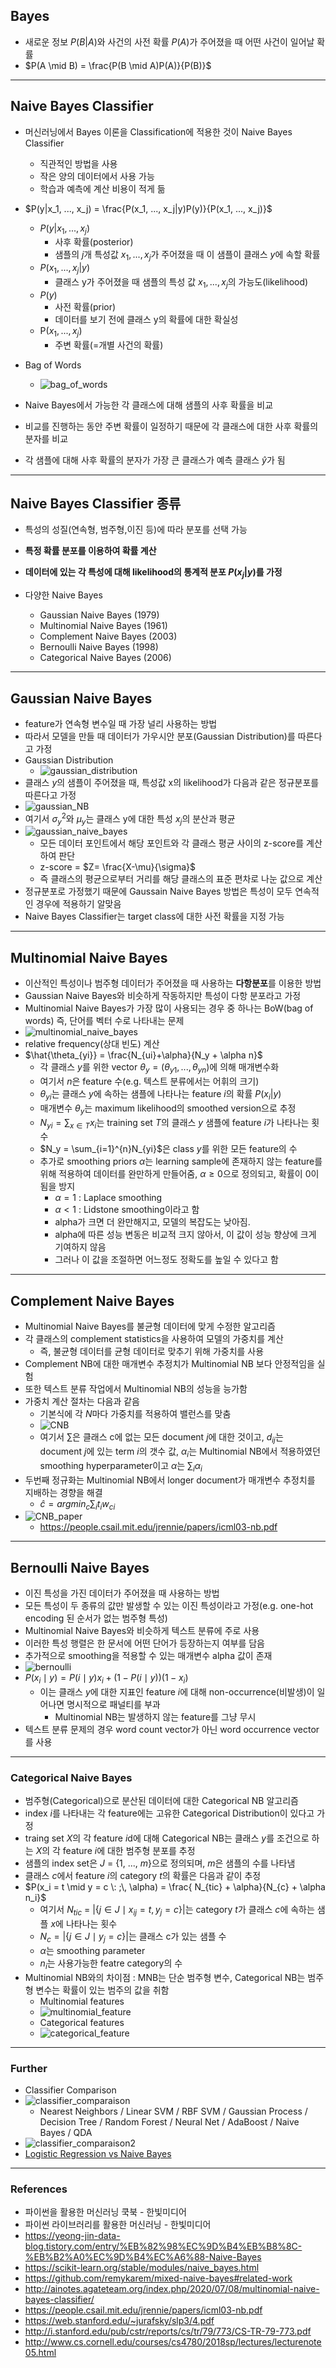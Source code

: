 
## Bayes 
  - 새로운 정보 $P(B|A)$와 사건의 사전 확률 $P(A)$가 주어졌을 때 어떤 사건이 일어날 확률
  - $P(A \mid B) = \frac{P(B \mid A)P(A)}{P(B)}$
---

## Naive Bayes Classifier
  - 머신러닝에서 Bayes 이론을 Classification에 적용한 것이 Naive Bayes Classifier
    - 직관적인 방법을 사용
    - 작은 양의 데이터에서 사용 가능
    - 학습과 예측에 계산 비용이 적게 듦
  - $P(y|x_1, ..., x_j) = \frac{P(x_1, ..., x_j|y)P(y)}{P(x_1, ..., x_j)}$
    - $P(y|x_1, ..., x_j)$
      - 사후 확률(posterior)
      - 샘플의 $j$개 특성값 $x_1, ..., x_j$가 주어졌을 때 이 샘플이 클래스 $y$에 속할 확률 
    - $P(x_1, ..., x_j|y)$
      - 클래스 y가 주어졌을 때 샘플의 특성 값 $x_1, ..., x_j$의 가능도(likelihood)
    - $P(y)$
      - 사전 확률(prior)
      - 데이터를 보기 전에 클래스 y의 확률에 대한 확실성
    - P($x_1, ..., x_j$)
      - 주변 확률(=개별 사건의 확률)
  - Bag of Words
    - ![bag_of_words](./bagofwords.jpeg)

  - Naive Bayes에서 가능한 각 클래스에 대해 샘플의 사후 확률을 비교 
  - 비교를 진행하는 동안 주변 확률이 일정하기 때문에 각 클래스에 대한 사후 확률의 분자를 비교
  - 각 샘플에 대해 사후 확률의 분자가 가장 큰 클래스가 예측 클래스 $\hat{y}$가 됨 


--- 


## Naive Bayes Classifier 종류
- 특성의 성질(연속형, 범주형,이진 등)에 따라 분포를 선택 가능
- **특정 확률 분포를 이용하여 확률 계산**
- **데이터에 있는 각 특성에 대해 likelihood의 통계적 분포 $P(x_{j}|y)$를 가정**

- 다양한 Naive Bayes 
  - Gaussian Naive Bayes (1979)
  - Multinomial Naive Bayes (1961)
  - Complement Naive Bayes (2003)
  - Bernoulli Naive Bayes (1998)
  - Categorical Naive Bayes (2006)


----


## Gaussian Naive Bayes
- feature가 연속형 변수일 때 가장 널리 사용하는 방법
- 따라서 모델을 만들 때 데이터가 가우시안 분포(Gaussian Distribution)를 따른다고 가정
- Gaussian Distribution
  - ![gaussian_distribution](./gaussian_distribution.png)
- 클래스 $y$의 샘플이 주어졌을 때, 특성값 x의 likelihood가 다음과 같은 정규분포를 따른다고 가정
- ![gaussian_NB](./gaussian_NB.png)
- 여기서 $\sigma_{y}^{2}$와 $\mu_{y}$는 클래스 y에 대한 특성 $x_j$의 분산과 평균
- ![gaussian_naive_bayes](./GNB.png)
  - 모든 데이터 포인트에서 해당 포인트와 각 클래스 평균 사이의 z-score를 계산하여 판단
  - z-score = $Z= \frac{X-\mu}{\sigma}$
  - 즉 클래스의 평균으로부터 거리를 해당 클래스의 표준 편차로 나눈 값으로 계산 
- 정규분포로 가정했기 때문에 Gaussain Naive Bayes 방법은 특성이 모두 연속적인 경우에 적용하기 알맞음 
- Naive Bayes Classifier는 target class에 대한 사전 확률을 지정 가능 


--- 


## Multinomial Naive Bayes
- 이산적인 특성이나 범주형 데이터가 주어졌을 때 사용하는 **다항분포**를 이용한 방법
- Gaussian Naive Bayes와 비슷하게 작동하지만 특성이 다항 분포라고 가정
- Multinomial Naive Bayes가 가장 많이 사용되는 경우 중 하나는 BoW(bag of words) 즉, 단어를 벡터 수로 나타내는 문제  
- ![multinomial_naive_bayes](./multinomial_distribution.png)
- relative frequency(상대 빈도) 계산 
- $\hat{\theta_{yi}} = \frac{N_{ui}+\alpha}{N_y + \alpha n}$
  - 각 클래스 $y$를 위한 vector $\theta_y = (\theta_{y1}, ..., \theta_{yn})$에 의해 매개변수화
  - 여기서 $n$은 feature 수(e.g. 텍스트 분류에서는 어휘의 크기)
  - $\theta_{yi}$는 클래스 $y$에 속하는 샘플에 나타나는 feature $i$의 확률 $P(x_i|y)$
  - 매개변수 $\theta_y$는 maximum likelihood의 smoothed version으로 추정
  - $N_{yi} = \sum_{x\in T}x_i$는 training set $T$의 클래스 $y$ 샘플에 feature $i$가 나타나는 횟수 
  - $N_y = \sum_{i=1}^{n}N_{yi}$은 class $y$를 위한 모든 feature의 수
  - 추가로 smoothing priors $\alpha$는 learning sample에 존재하지 않는 feature를 위해 적용하여 데이터를 완만하게 만들어줌, $\alpha \geq 0$으로 정의되고, 확률이 0이 됨을 방지
    - $\alpha = 1$ : Laplace smoothing
    - $\alpha < 1$ : Lidstone smoothing이라고 함
    - alpha가 크면 더 완만해지고, 모델의 복잡도는 낮아짐. 
    - alpha에 따른 성능 변동은 비교적 크지 않아서, 이 값이 성능 향상에 크게 기여하지 않음 
    - 그러나 이 값을 조절하면 어느정도 정확도를 높일 수 있다고 함 

---

## Complement Naive Bayes
- Multinomial Naive Bayes를 불균형 데이터에 맞게 수정한 알고리즘
- 각 클래스의 complement statistics을 사용하여 모델의 가중치를 계산
  - 즉, 불균형 데이터를 균형 데이터로 맞추기 위해 가중치를 사용 
- Complement NB에 대한 매개변수 추정치가 Multinomial NB 보다 안정적임을 실험
- 또한 텍스트 분류 작업에서 Multinomial NB의 성능을 능가함 
- 가중치 계산 절차는 다음과 같음 
  - 기본식에 각 $N$마다 가중치를 적용하여 밸런스를 맞춤
  - ![CNB](./CNB.png)
  - 여기서 $\sum$은 클래스 c에 없는 모든 document $j$에 대한 것이고, $d_{ij}$는 document $j$에 있는 term $i$의 갯수 값, $\alpha_i$는 Multinomial NB에서 적용하였던 smoothing hyperparameter이고 $\alpha$는 $\sum_{i}\alpha_i$ 
- 두번째 정규화는 Multinomial NB에서 longer document가 매개변수 추정치를 지배하는 경향을 해결
  - $\hat{c} = argmin_{c}\sum_{i}t_i w_{ci}$
- ![CNB_paper](./CNB_paper.png)
  - https://people.csail.mit.edu/jrennie/papers/icml03-nb.pdf

---


## Bernoulli Naive Bayes
- 이진 특성을 가진 데이터가 주어졌을 때 사용하는 방법
- 모든 특성이 두 종류의 값만 발생할 수 있는 이진 특성이라고 가정(e.g. one-hot encoding 된 순서가 없는 범주형 특성)
- Multinomial Naive Bayes와 비슷하게 텍스트 분류에 주로 사용
- 이러한 특성 행렬은 한 문서에 어떤 단어가 등장하는지 여부를 담음
- 추가적으로 smoothing을 적용할 수 있는 매개변수 alpha 값이 존재
- ![bernoulli](./Bernoulli.png)
- $P(x_i \mid y) = P(i \mid y) x_i + (1 - P(i \mid y)) (1 - x_i)$
  - 이는 클래스 $y$에 대한 지표인 feature $i$에 대해 non-occurrence(비발생)이 일어나면 명시적으로 패널티를 부과
    - Multinomial NB는 발생하지 않는 feature를 그냥 무시
- 텍스트 분류 문제의 경우 word count vector가 아닌 word occurrence vector를 사용


--- 


### Categorical Naive Bayes
- 범주형(Categorical)으로 분산된 데이터에 대한 Categorical NB 알고리즘  
- index $i$를 나타내는 각 feature에는 고유한 Categorical Distribution이 있다고 가정
- traing set $X$의 각 feature $i$d에 대해 Categorical NB는 클래스 $y$를 조건으로 하는 $X$의 각 feature $i$에 대한 범주형 분포를 추정 
- 샘플의 index set은 $J$ = {1, ..., $m$}으로 정의되며, $m$은 샘플의 수를 나타냄 
- 클래스 $c$에서 feature $i$의 category $t$의 확률은 다음과 같이 추정 
- $P(x_i = t \mid y = c \: ;\, \alpha) = \frac{ N_{tic} + \alpha}{N_{c} + \alpha n_i}$
  - 여기서 $N_{tic}$ = |{$j \in J \mid x_{ij} = t, y_j = c$}|는 category $t$가 클래스 $c$에 속하는 샘플 $x$에 나타나는 횟수 
  - $N_{c} = |\{ j \in J\mid y_j = c\}|$는 클래스 c가 있는 샘플 수
  - $\alpha$는 smoothing parameter
  - $n_i$는 사용가능한 featre category의 수
- Multinomial NB와의 차이점 : MNB는 단순 범주형 변수, Categorical NB는 범주형 변수는 확률이 있는 범주의 값을 취함 
  - Multinomial features
  - ![multinomial_feature](./multinomial_features.png)
  - Categorical features
  - ![categorical_feature](./categorical_feature.png)


---

### Further

- Classifier Comparison
- ![classifier_comparaison](./classifier_comparison.png)
  - Nearest Neighbors / Linear SVM / RBF SVM / Gaussian Process / Decision Tree / Random Forest / Neural Net / AdaBoost / Naive Bayes / QDA 
- ![classifier_comparaison2](./classifier_comparison2.png)
- [Logistic Regression vs Naive Bayes](https://www.educba.com/naive-bayes-vs-logistic-regression/)


---


### References
- 파이썬을 활용한 머신러닝 쿡북 - 한빛미디어
- 파이썬 라이브러리를 활용한 머신러닝 - 한빛미디어
- https://yeong-jin-data-blog.tistory.com/entry/%EB%82%98%EC%9D%B4%EB%B8%8C-%EB%B2%A0%EC%9D%B4%EC%A6%88-Naive-Bayes
- https://scikit-learn.org/stable/modules/naive_bayes.html
- https://github.com/remykarem/mixed-naive-bayes#related-work
- http://ainotes.agateteam.org/index.php/2020/07/08/multinomial-naive-bayes-classifier/
- https://people.csail.mit.edu/jrennie/papers/icml03-nb.pdf
- https://web.stanford.edu/~jurafsky/slp3/4.pdf
- http://i.stanford.edu/pub/cstr/reports/cs/tr/79/773/CS-TR-79-773.pdf
- http://www.cs.cornell.edu/courses/cs4780/2018sp/lectures/lecturenote05.html
